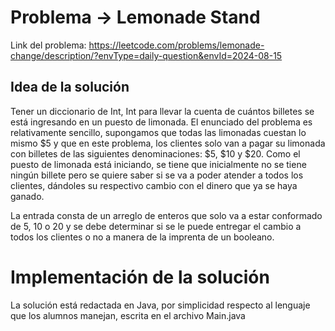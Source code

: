 # Problema -> Lemonade Stand

Link del problema: https://leetcode.com/problems/lemonade-change/description/?envType=daily-question&envId=2024-08-15

## Idea de la solución

Tener un diccionario de Int, Int para llevar la cuenta de cuántos billetes se está ingresando en un puesto de limonada. El enunciado del problema es relativamente sencillo, supongamos
que todas las limonadas cuestan lo mismo $5 y que en este problema, los clientes solo van a pagar su limonada con billetes de las siguientes denominaciones: $5, $10 y $20. Como el puesto
de limonada está iniciando, se tiene que inicialmente no se tiene ningún billete pero se quiere saber si se va a poder atender a todos los clientes, dándoles su respectivo cambio
con el dinero que ya se haya ganado.

La entrada consta de un arreglo de enteros que solo va a estar conformado de 5, 10 o 20 y se debe determinar si se le puede entregar el cambio a todos los clientes o no a manera de
la imprenta de un booleano.

# Implementación de la solución

La solución está redactada en Java, por simplicidad respecto al lenguaje que los alumnos manejan, escrita en el archivo Main.java
